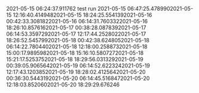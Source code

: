 2021-05-15 06:24:37.911762
test run
2021-05-15 06:47:25.4789902021-05-15 12:16:40.4149482021-05-15 18:24:25.5541392021-05-16 00:42:33.3081822021-05-16 06:14:31.7603322021-05-16 18:26:10.8576162021-05-17 00:38:28.0878392021-05-17 06:14:53.3597292021-05-17 12:17:44.2528022021-05-17 18:26:52.5457992021-05-18 00:42:38.6248052021-05-18 06:14:22.7804402021-05-18 12:18:00.2588732021-05-18 15:00:17.9895982021-05-18 15:16:10.5807272021-05-18 15:21:17.5253752021-05-18 18:29:56.0313292021-05-19 00:39:05.9065642021-05-19 06:14:52.6223242021-05-19 12:17:43.1203852021-05-19 18:28:02.4125642021-05-20 00:36:30.5443192021-05-20 06:14:45.5168472021-05-20 12:18:03.8520602021-05-20 18:29:29.676246
